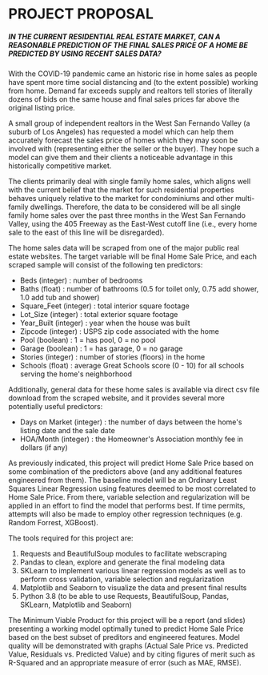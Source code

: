 # PROJECT PROPOSAL

##### IN THE CURRENT RESIDENTIAL REAL ESTATE MARKET, CAN A REASONABLE PREDICTION OF THE FINAL SALES PRICE OF A HOME BE PREDICTED BY USING RECENT SALES DATA?

With the COVID-19 pandemic came an historic rise in home sales as people have spent more time social distancing and (to the extent possible) working from home. Demand far exceeds supply and realtors tell stories of literally dozens of bids on the same house and final sales prices far above the original listing price.

A small group of independent realtors in the West San Fernando Valley (a suburb of Los Angeles) has requested a model which can help them accurately forecast the sales price of homes which they may soon be involved with (representing either the seller or the buyer). They hope such a model can give them and their clients a noticeable advantage in this historically competitive market.

The clients primarily deal with single family home sales, which aligns well with the current belief that the market for such residential properties behaves uniquely relative to the market for condominiums and other multi-family dwellings. Therefore, the data to be considered will be all single family home sales over the past three months in the West San Fernando Valley, using the 405 Freeway as the East-West cutoff line (i.e., every home sale to the east of this line will be disregarded).

The home sales data will be scraped from one of the major public real estate websites. The target variable will be final Home Sale Price, and each scraped sample will consist of the following ten predictors: 

- Beds (integer) 			: number of bedrooms
- Baths (float)                : number of bathrooms (0.5 for toilet only, 0.75 add shower, 1.0 add tub and shower)
- Square_Feet (integer) : total interior square footage
- Lot_Size (integer)       : total exterior square footage
- Year_Built (integer)     : year when the house was built
- Zipcode (integer)        : USPS zip code associated with the home
- Pool (boolean)            : 1 = has pool, 0 = no pool
- Garage (boolean)       : 1 = has garage, 0 = no garage
- Stories (integer)         : number of stories (floors) in the home
- Schools (float)            : average Great Schools score (0 - 10) for all schools serving the home's neighborhood

Additionally, general data for these home sales is available via direct csv file download from the scraped website, and it provides several more potentially useful predictors:

- Days on Market (integer) : the number of days between the home's listing date and the sale date
- HOA/Month (integer)       : the Homeowner's Association monthly fee in dollars (if any)

As previously indicated, this project will predict Home Sale Price based on some combination of the predictors above (and any additional features engineered from them). The baseline model will be an Ordinary Least Squares Linear Regression using features deemed to be most correlated to Home Sale Price. From there, variable selection and regularization will be applied in an effort to find the model that performs best. If time permits, attempts will also be made to employ other regression techniques (e.g. Random Forrest, XGBoost).

The tools required for this project are: 

1. Requests and BeautifulSoup modules to facilitate webscraping
3. Pandas to clean, explore  and generate the final modeling data
3. SKLearn to implement various linear regression models as well as to perform cross validation, variable selection and regularization
4. Matplotlib and Seaborn to visualize the data and present final results
5. Python 3.8 (to be able to use Requests, BeautifulSoup, Pandas, SKLearn, Matplotlib and Seaborn)

The Minimum Viable Product for this project will be a report (and slides) presenting a working model optimally tuned to predict Home Sale Price based on the best subset of preditors and engineered features. Model quality will be demonstrated with graphs (Actual Sale Price vs. Predicted Value, Residuals vs. Predicted Value) and by citing figures of merit such as R-Squared and an appropriate measure of error (such as MAE, RMSE).

